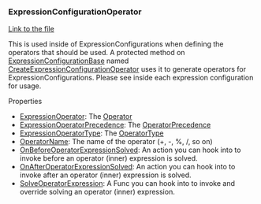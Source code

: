 ### ExpressionConfigurationOperator

[Link to the file](/api/ExpressionEvaluatorForDotNet.ExpressionConfigurationOperator.html)

This is used inside of ExpressionConfigurations when defining the operators that should be used. A protected method on [ExpressionConfigurationBase](/api/ExpressionEvaluatorForDotNet.ExpressionConfigurationBase.html) named [CreateExpressionConfigurationOperator](/api/ExpressionEvaluatorForDotNet.ExpressionConfigurationBase.html#ExpressionEvaluatorForDotNet_ExpressionConfigurationBase_CreateExpressionConfigurationOperator_ExpressionEvaluatorForDotNet_Operator_ExpressionEvaluatorForDotNet_OperatorPrecedence_ExpressionEvaluatorForDotNet_OperatorType_System_String_System_Func_ExpressionEvaluatorForDotNet_ExpressionGroup_ExpressionEvaluatorForDotNet_ExpressionResult__System_Action_ExpressionEvaluatorForDotNet_ExpressionGroup__System_Action_ExpressionEvaluatorForDotNet_ExpressionResult__) uses it to generate operators for ExpressionConfigurations. Please see inside each expression configuration for usage.

Properties

- [ExpressionOperator](/api/ExpressionEvaluatorForDotNet.ExpressionConfigurationOperator.html#ExpressionEvaluatorForDotNet_ExpressionConfigurationOperator_ExpressionOperator): The [Operator](/api/ExpressionEvaluatorForDotNet.Operator.html)
- [ExpressionOperatorPrecedence](/api/ExpressionEvaluatorForDotNet.ExpressionConfigurationOperator.html#ExpressionEvaluatorForDotNet_ExpressionConfigurationOperator_ExpressionOperatorPrecedence): The [OperatorPrecedence](/api/ExpressionEvaluatorForDotNet.OperatorPrecedence.html)
- [ExpressionOperatorType](/api/ExpressionEvaluatorForDotNet.ExpressionConfigurationOperator.html#ExpressionEvaluatorForDotNet_ExpressionConfigurationOperator_ExpressionOperatorType): The [OperatorType](/api/ExpressionEvaluatorForDotNet.OperatorType.html)
- [OperatorName](/api/ExpressionEvaluatorForDotNet.ExpressionConfigurationOperator.html#ExpressionEvaluatorForDotNet_ExpressionConfigurationOperator_OperatorName): The name of the operator (+, -, %, /, so on)
- [OnBeforeOperatorExpressionSolved](/api/ExpressionEvaluatorForDotNet.ExpressionConfigurationOperator.html#ExpressionEvaluatorForDotNet_ExpressionConfigurationOperator_OnBeforeOperatorExpressionSolved): An action you can hook into to invoke before an operator (inner) expression is solved.
- [OnAfterOperatorExpressionSolved](/api/ExpressionEvaluatorForDotNet.ExpressionConfigurationOperator.html#ExpressionEvaluatorForDotNet_ExpressionConfigurationOperator_OnAfterOperatorExpressionSolved): An action you can hook into to invoke after an operator (inner) expression is solved.
- [SolveOperatorExpression](/api/ExpressionEvaluatorForDotNet.ExpressionConfigurationOperator.html#ExpressionEvaluatorForDotNet_ExpressionConfigurationOperator_SolveOperatorExpression): A Func you can hook into to invoke and override solving an operator (inner) expression.